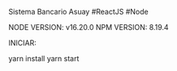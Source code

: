 Sistema Bancario Asuay
#ReactJS #Node

NODE VERSION: v16.20.0
NPM VERSION: 8.19.4

INICIAR:

yarn install 
yarn start
